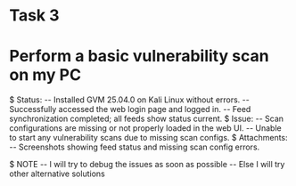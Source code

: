 # Task 3 

# Perform a basic vulnerability scan on my PC

$ Status:
   -- Installed GVM 25.04.0 on Kali Linux without errors.
   -- Successfully accessed the web login page and logged in.
   -- Feed synchronization completed; all feeds show status current.
$ Issue:
   -- Scan configurations are missing or not properly loaded in the web UI.
   -- Unable to start any vulnerability scans due to missing scan configs.
$ Attachments:
   -- Screenshots showing feed status and missing scan config errors.

$ NOTE 
   -- I will try to debug the issues as soon as possible
   -- Else I will try other alternative solutions
